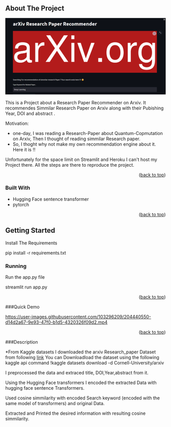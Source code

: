 



<!-- ABOUT THE PROJECT -->
## About The Project
![alt text](https://github.com/Shyam657/Arxiv-recommendation/blob/main/Files/Screenshot.png?raw=true)


This is a Project about a Research Paper Recommender on Arxiv. It recommendes Simmilar Research Paper on Arxiv along with their Pubishing Year, DOI and abstract . 

Motivation:
*  one-day, I was reading a Research-Paper about Quantum-Copmutation on Arxiv, Then I thought of reading simmilar Research paper. 
*  So, I thoght why not make my own recommendation engine about it. Here it is !!

Unfortunately for the space limit on Streamlit and Heroku I can't host my Project there. All the steps are there to reproduce the project.




<p align="right">(<a href="#readme-top">back to top</a>)</p>



### Built With



* Hugging Face sentence transformer
* pytorch

<p align="right">(<a href="#readme-top">back to top</a>)</p>



<!-- GETTING STARTED -->
## Getting Started

Install The Requirements 

 pip install -r requirements.txt


### Running

Run the app.py file


streamlit run app.py

<p align="right">(<a href="#readme-top">back to top</a>)</p>

###Quick Demo



https://user-images.githubusercontent.com/103296209/204440550-d14d2a67-9e93-47f0-b1d5-4320326f09d2.mp4




<p align="right">(<a href="#readme-top">back to top</a>)</p>

###Description

*From Kaggle datasets I downloaded the arxiv Research_paper Dataset from following [link](https://www.kaggle.com/datasets/Cornell-University/arxiv/code)
You can Downloadload the dataset using the following kaggle api command
!kaggle datasets download -d Cornell-University/arxiv


I preprocessed the data and extraced title, DOI,Year,abstract from it.


Using the Hugging Face transformers I encoded the extracted Data with hugging face sentence Transformers.


Used cosine simmilarity with encoded  Search keyword (encoded with the same model of transformers) and original Data.
 
Extracted and Printed the desired information with resulting cosine simmilarity.

